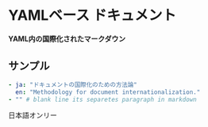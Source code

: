 # YAMLベース ドキュメント
**YAML内の国際化されたマークダウン**
## サンプル
```yaml
- ja: "ドキュメントの国際化のための方法論"
  en: "Methodology for document internationalization."
- "" # blank line its separetes paragraph in markdown
```
日本語オンリー
